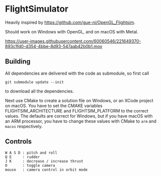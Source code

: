 # FlightSimulator

Heavily inspired by https://github.com/gue-ni/OpenGL_Flightsim.

Should work on Windows with OpenGL, and on macOS with Metal.

https://user-images.githubusercontent.com/60060546/221649370-893c1fd0-d354-4bbe-8d93-547aab42b0b1.mov

## Building

All dependencies are delivered with the code as submodule, so first call

    git submodule update --init
    
to download all the dependencies.

Next use CMake to create a solution file on Windows, or an XCode project on macOS. You have to set the CMAKE variables FLIGHTSIM_ARCHITECTURE and FLIGHTSIM_PLATFORM to the correct values. The defaults are correct for Windows, but if you have macOS with an ARM processor, you have to change these values with CMake to `arm` and `macos` respectively.

## Controls

    W A S D : pitch and roll
    Q E     : rudder
    J K     : decrease / increase thrust
    O       : toggle camera
    mouse   : camera control in orbit mode

